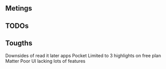 ## Metings

## TODOs

## Tougths

Downsides of read it later apps
	Pocket 
		Limited to 3 highlights on free plan
	Matter 
		Poor UI lacking lots of features